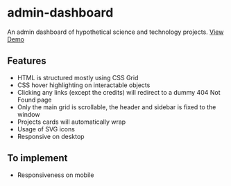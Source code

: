 # admin-dashboard
An admin dashboard of hypothetical science and technology projects. [View Demo](https://rintheo.github.io/admin-dashboard/)

## Features
- HTML is structured mostly using CSS Grid
- CSS hover highlighting on interactable objects
- Clicking any links (except the credits) will redirect to a dummy 404 Not Found page 
- Only the main grid is scrollable, the header and sidebar is fixed to the window
- Projects cards will automatically wrap
- Usage of SVG icons
- Responsive on desktop

## To implement
- Responsiveness on mobile
